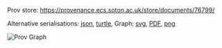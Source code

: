 
Prov store: https://provenance.ecs.soton.ac.uk/store/documents/76799/
	
Alternative serialisations: [json](https://provenance.ecs.soton.ac.uk/store/documents/76799.json), [turtle](https://provenance.ecs.soton.ac.uk/store/documents/76799.ttl), 
Graph: [svg](https://provenance.ecs.soton.ac.uk/store/documents/76799.svg), [PDF](https://provenance.ecs.soton.ac.uk/store/documents/76799.pdf), [png](https://provenance.ecs.soton.ac.uk/store/documents/76799.png)

![Prov Graph](https://provenance.ecs.soton.ac.uk/store/documents/76799.png)

		